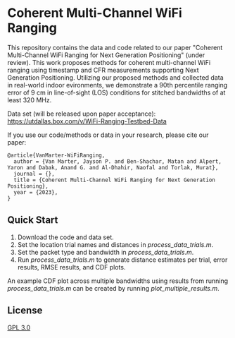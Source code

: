 # Coherent Multi-Channel WiFi Ranging

This repository contains the data and code related to our paper "Coherent Multi-Channel WiFi Ranging for Next Generation Positioning" (under review). This work proposes methods for coherent multi-channel WiFi ranging using timestamp and CFR measurements supporting Next Generation Positioning. Utilizing our proposed methods and collected data in real-world indoor evironments, we demonstrate a 90th percentile ranging error of 9 cm in line-of-sight (LOS) conditions for stitched bandwidths of at least 320 MHz.

Data set (will be released upon paper acceptance):  
https://utdallas.box.com/v/WiFi-Ranging-Testbed-Data

If you use our code/methods or data in your research, please cite our paper:  
```
@article{VanMarter-WiFiRanging,
  author = {Van Marter, Jayson P. and Ben-Shachar, Matan and Alpert, Yaron and Dabak, Anand G. and Al-Dhahir, Naofal and Torlak, Murat},
  journal = {}, 
  title = {Coherent Multi-Channel WiFi Ranging for Next Generation Positioning}, 
  year = {2023},
}
```

## Quick Start

1. Download the code and data set.
2. Set the location trial names and distances in _process_data_trials.m_.
3. Set the packet type and bandwidth in _process_data_trials.m_.
4. Run _process_data_trials.m_ to generate distance estimates per trial, error results, RMSE results, and CDF plots.

An example CDF plot across multiple bandwidths using results from running _process_data_trials.m_ can be created by running _plot_multiple_results.m_.

## License
[GPL 3.0](https://choosealicense.com/licenses/gpl-3.0/)

